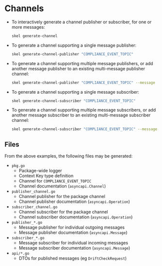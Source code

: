 # Channels

* To interactively generate a channel publisher or subscriber, for one or
  more messages:
    ```bash
    skel generate-channel
    ```

* To generate a channel supporting a single message publisher:
    ```bash
    skel generate-channel-publisher "COMPLIANCE_EVENT_TOPIC"
    ```

* To generate a channel supporting multiple message publishers,
  or add another message publisher to an existing multi-message publisher
  channel:
    ```bash
    skel generate-channel-publisher "COMPLIANCE_EVENT_TOPIC" --message "DriftCheck"
    ```

* To generate a channel supporting a single message subscriber:
    ```bash
    skel generate-channel-subscriber "COMPLIANCE_EVENT_TOPIC"
    ```

* To generate a channel supporting multiple message subscribers,
  or add another message subscriber to an existing multi-message subscriber
  channel:
    ```bash
    skel generate-channel-subscriber "COMPLIANCE_EVENT_TOPIC" --message "DriftCheck"
    ```
  
## Files

From the above examples, the following files may be generated:

* `pkg.go`
    - Package-wide logger
    - Context Key type definition
    - Channel for `COMPLIANCE_EVENT_TOPIC`
    - Channel documentation (`asyncapi.Channel`)
* `publisher_channel.go`
    * Channel publisher for the package channel
    * Channel publisher documentation (`asyncapi.Operation`)
* `subscriber_channel.go`
    * Channel subscriber for the package channel
    * Channel subscriber documentation (`asyncapi.Operation`)
* `publisher_*.go`
    * Message publisher for individual outgoing messages
    * Message publisher documentation (`asyncapi.Message`)
* `subscriber_*.go`
    * Message subscriber for individual incoming messages
    * Message subscriber documentation (`asyncapi.Message`)
* `api/*.go`
    * DTOs for published messages (eg `DriftCheckRequest`)
